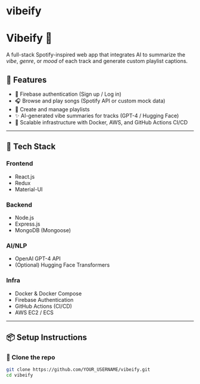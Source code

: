 # vibeify

# Vibeify 🎵
A full-stack Spotify-inspired web app that integrates AI to summarize the *vibe*, *genre*, or *mood* of each track and generate custom playlist captions.

## 🌟 Features
- 🔐 Firebase authentication (Sign up / Log in)
- 🎧 Browse and play songs (Spotify API or custom mock data)
- 📁 Create and manage playlists
- ✨ AI-generated vibe summaries for tracks (GPT-4 / Hugging Face)
- 🚀 Scalable infrastructure with Docker, AWS, and GitHub Actions CI/CD

---

## 🧱 Tech Stack

### Frontend
- React.js
- Redux
- Material-UI

### Backend
- Node.js
- Express.js
- MongoDB (Mongoose)

### AI/NLP
- OpenAI GPT-4 API
- (Optional) Hugging Face Transformers

### Infra
- Docker & Docker Compose
- Firebase Authentication
- GitHub Actions (CI/CD)
- AWS EC2 / ECS

---

## 📦 Setup Instructions

### 🔧 Clone the repo
```bash
git clone https://github.com/YOUR_USERNAME/vibeify.git
cd vibeify
